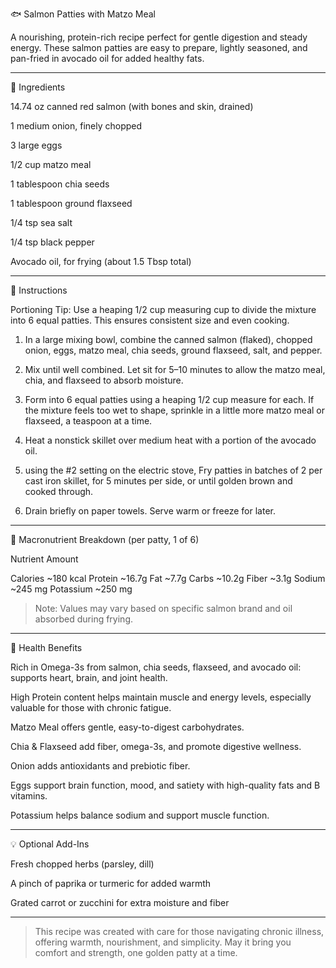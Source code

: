 🐟 Salmon Patties with Matzo Meal

A nourishing, protein-rich recipe perfect for gentle digestion and steady energy. These salmon patties are easy to prepare, lightly seasoned, and pan-fried in avocado oil for added healthy fats.


---

📝 Ingredients

14.74 oz canned red salmon (with bones and skin, drained)

1 medium onion, finely chopped

3 large eggs

1/2 cup matzo meal

1 tablespoon chia seeds

1 tablespoon ground flaxseed

1/4 tsp sea salt

1/4 tsp black pepper

Avocado oil, for frying (about 1.5 Tbsp total)



---

🍳 Instructions

Portioning Tip: Use a heaping 1/2 cup measuring cup to divide the mixture into 6 equal patties. This ensures consistent size and even cooking.

1. In a large mixing bowl, combine the canned salmon (flaked), chopped onion, eggs, matzo meal, chia seeds, ground flaxseed, salt, and pepper.


2. Mix until well combined. Let sit for 5–10 minutes to allow the matzo meal, chia, and flaxseed to absorb moisture.


3. Form into 6 equal patties using a heaping 1/2 cup measure for each. If the mixture feels too wet to shape, sprinkle in a little more matzo meal or flaxseed, a teaspoon at a time.


4. Heat a nonstick skillet over medium heat with a portion of the avocado oil.


5. using the #2 setting on the electric stove, Fry patties in batches of 2 per cast iron skillet, for 5 minutes per side, or until golden brown and cooked through.


6. Drain briefly on paper towels. Serve warm or freeze for later.




---

🔬 Macronutrient Breakdown (per patty, 1 of 6)

Nutrient	Amount

Calories	~180 kcal
Protein	~16.7g
Fat	~7.7g
Carbs	~10.2g
Fiber	~3.1g
Sodium	~245 mg
Potassium	~250 mg


> Note: Values may vary based on specific salmon brand and oil absorbed during frying.




---

🌿 Health Benefits

Rich in Omega-3s from salmon, chia seeds, flaxseed, and avocado oil: supports heart, brain, and joint health.

High Protein content helps maintain muscle and energy levels, especially valuable for those with chronic fatigue.

Matzo Meal offers gentle, easy-to-digest carbohydrates.

Chia & Flaxseed add fiber, omega-3s, and promote digestive wellness.

Onion adds antioxidants and prebiotic fiber.

Eggs support brain function, mood, and satiety with high-quality fats and B vitamins.

Potassium helps balance sodium and support muscle function.



---

💡 Optional Add-Ins

Fresh chopped herbs (parsley, dill)

A pinch of paprika or turmeric for added warmth

Grated carrot or zucchini for extra moisture and fiber



---

> This recipe was created with care for those navigating chronic illness, offering warmth, nourishment, and simplicity. May it bring you comfort and strength, one golden patty at a time.



